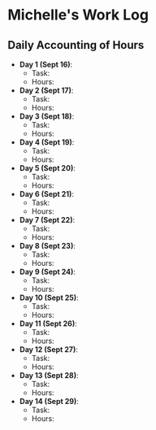 # Michelle's Work Log

## Daily Accounting of Hours

-   **Day 1 (Sept 16)**:
    -   Task:
    -   Hours:
-   **Day 2 (Sept 17)**:
    -   Task:
    -   Hours:
-   **Day 3 (Sept 18)**:
    -   Task:
    -   Hours:
-   **Day 4 (Sept 19)**:
    -   Task:
    -   Hours:
-   **Day 5 (Sept 20)**:
    -   Task:
    -   Hours:
-   **Day 6 (Sept 21)**:
    -   Task:
    -   Hours:
-   **Day 7 (Sept 22)**:
    -   Task:
    -   Hours:
-   **Day 8 (Sept 23)**:
    -   Task:
    -   Hours:
-   **Day 9 (Sept 24)**:
    -   Task:
    -   Hours:
-   **Day 10 (Sept 25)**:
    -   Task:
    -   Hours:
-   **Day 11 (Sept 26)**:
    -   Task:
    -   Hours:
-   **Day 12 (Sept 27)**:
    -   Task:
    -   Hours:
-   **Day 13 (Sept 28)**:
    -   Task:
    -   Hours:
-   **Day 14 (Sept 29)**:
    -   Task:
    -   Hours:
